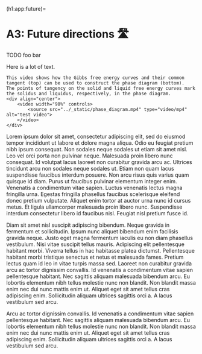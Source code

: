 (h1:app:future)=
# A3: Future directions 🛣

TODO foo bar

Here is a lot of text.

````{sidebar} MP4 video
This video shows how the Gibbs free energy curves and their common tangent (top) can be used to construct the phase diagram (bottom). 
The points of tangency on the solid and liquid free energy curves mark the solidus and liquidus, respectively, in the phase diagram.
<div align="center">
    <video width="90%" controls>
        <source src="../_static/phase_diagram.mp4" type="video/mp4" alt="test video">
    </video>
</div>
````

Lorem ipsum dolor sit amet, consectetur adipiscing elit, sed do eiusmod tempor incididunt ut labore et dolore magna aliqua. Odio eu feugiat pretium nibh ipsum consequat. Non sodales neque sodales ut etiam sit amet nisl. Leo vel orci porta non pulvinar neque. Malesuada proin libero nunc consequat. Id volutpat lacus laoreet non curabitur gravida arcu ac. Ultrices tincidunt arcu non sodales neque sodales ut. Etiam non quam lacus suspendisse faucibus interdum posuere. Non arcu risus quis varius quam quisque id diam. Purus ut faucibus pulvinar elementum integer enim. Venenatis a condimentum vitae sapien. Luctus venenatis lectus magna fringilla urna. Egestas fringilla phasellus faucibus scelerisque eleifend donec pretium vulputate. Aliquet enim tortor at auctor urna nunc id cursus metus. Et ligula ullamcorper malesuada proin libero nunc. Suspendisse interdum consectetur libero id faucibus nisl. Feugiat nisl pretium fusce id.

Diam sit amet nisl suscipit adipiscing bibendum. Neque gravida in fermentum et sollicitudin. Ipsum nunc aliquet bibendum enim facilisis gravida neque. Justo eget magna fermentum iaculis eu non diam phasellus vestibulum. Nisi vitae suscipit tellus mauris. Adipiscing elit pellentesque habitant morbi. Viverra tellus in hac habitasse platea dictumst. Pellentesque habitant morbi tristique senectus et netus et malesuada fames. Pretium lectus quam id leo in vitae turpis massa sed. Laoreet non curabitur gravida arcu ac tortor dignissim convallis. Id venenatis a condimentum vitae sapien pellentesque habitant. Nec sagittis aliquam malesuada bibendum arcu. Eu lobortis elementum nibh tellus molestie nunc non blandit. Non blandit massa enim nec dui nunc mattis enim ut. Aliquet eget sit amet tellus cras adipiscing enim. Sollicitudin aliquam ultrices sagittis orci a. A lacus vestibulum sed arcu.

Arcu ac tortor dignissim convallis. Id venenatis a condimentum vitae sapien pellentesque habitant. Nec sagittis aliquam malesuada bibendum arcu. Eu lobortis elementum nibh tellus molestie nunc non blandit. Non blandit massa enim nec dui nunc mattis enim ut. Aliquet eget sit amet tellus cras adipiscing enim. Sollicitudin aliquam ultrices sagittis orci a. A lacus vestibulum sed arcu.
